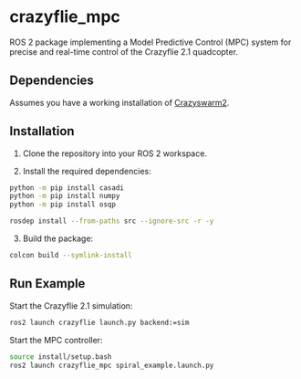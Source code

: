 # crazyflie_mpc

ROS 2 package implementing a Model Predictive Control (MPC) system for precise and real-time control of the Crazyflie 2.1 quadcopter.

## Dependencies

Assumes you have a working installation of [Crazyswarm2](https://github.com/IMRCLab/crazyswarm2).

## Installation

1. Clone the repository into your ROS 2 workspace.

2. Install the required dependencies:

```bash
python -m pip install casadi
python -m pip install numpy
python -m pip install osqp
```

```bash
rosdep install --from-paths src --ignore-src -r -y
```
3. Build the package:

```bash
colcon build --symlink-install
```

## Run Example

Start the Crazyflie 2.1 simulation:

```bash
ros2 launch crazyflie launch.py backend:=sim
```

Start the MPC controller:

```bash
source install/setup.bash
ros2 launch crazyflie_mpc spiral_example.launch.py
```

